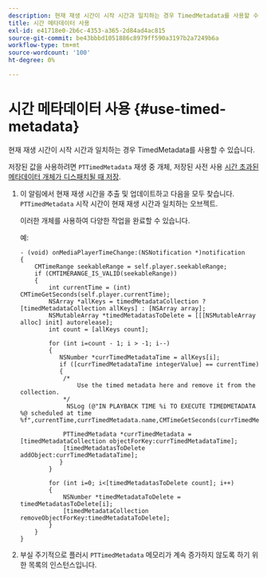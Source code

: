 ```yaml
---
description: 현재 재생 시간이 시작 시간과 일치하는 경우 TimedMetadata를 사용할 수 있습니다.
title: 시간 메타데이터 사용
exl-id: e41718e0-2b6c-4353-a365-2d84ad4ac815
source-git-commit: be43bbbd1051886c8979ff590a3197b2a7249b6a
workflow-type: tm+mt
source-wordcount: '100'
ht-degree: 0%

---
```


# 시간 메타데이터 사용 {#use-timed-metadata}

현재 재생 시간이 시작 시간과 일치하는 경우 TimedMetadata를 사용할 수 있습니다.

저장된 값을 사용하려면 `PTTimedMetadata` 재생 중 개체, 저장된 사전 사용 [시간 초과된 메타데이터 개체가 디스패치될 때 저장](../../../tvsdk-3x-ios-prog/ios-3x-advertising/ios-3x-custom-tags-configure/ios-3x-timed-metadata-store.md).

1. 이 알림에서 현재 재생 시간을 추출 및 업데이트하고 다음을 모두 찾습니다. `PTTimedMetadata` 시작 시간이 현재 재생 시간과 일치하는 오브젝트.

   이러한 개체를 사용하여 다양한 작업을 완료할 수 있습니다.

   예:

   ```
   - (void) onMediaPlayerTimeChange:(NSNotification *)notification 
   { 
       CMTimeRange seekableRange = self.player.seekableRange; 
       if (CMTIMERANGE_IS_VALID(seekableRange)) 
       { 
           int currentTime = (int) CMTimeGetSeconds(self.player.currentTime); 
           NSArray *allKeys = timedMetadataCollection ? [timedMetadataCollection allKeys] : [NSArray array]; 
           NSMutableArray *timedMetadatasToDelete = [[[NSMutableArray alloc] init] autorelease]; 
           int count = [allKeys count]; 
   
           for (int i=count - 1; i > -1; i--) 
           { 
              NSNumber *currTimedMetadataTime = allKeys[i]; 
              if ([currTimedMetadataTime integerValue] == currentTime) 
              { 
               /* 
                   Use the timed metadata here and remove it from the collection. 
               */ 
                NSLog (@"IN PLAYBACK TIME %i TO EXECUTE TIMEDMETADATA %@ scheduled at time %f",currentTime,currTimedMetadata.name,CMTimeGetSeconds(currTimedMetadata.time)); 
   
               PTTimedMetadata *currTimedMetadata = [timedMetadataCollection objectForKey:currTimedMetadataTime]; 
               [timedMetadatasToDelete addObject:currTimedMetadataTime]; 
              } 
           } 
   
           for (int i=0; i<[timedMetadatasToDelete count]; i++) 
           { 
               NSNumber *timedMetadataToDelete = timedMetadatasToDelete[i]; 
               [timedMetadataCollection removeObjectForKey:timedMetadataToDelete]; 
           } 
       } 
   }
   ```

1. 부실 주기적으로 플러시 `PTTimedMetadata` 메모리가 계속 증가하지 않도록 하기 위한 목록의 인스턴스입니다.
